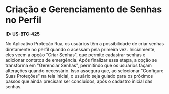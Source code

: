 # Criação e Gerenciamento de Senhas no Perfil

**ID: US-BTC-425**

No Aplicativo Proteção Rua, os usuários têm a possibilidade de criar senhas diretamente no perfil quando o acessam pela primeira vez. Inicialmente, eles veem a opção "Criar Senhas", que permite cadastrar senhas e adicionar contatos de emergência. Após finalizar essa etapa, a opção se transforma em "Gerenciar Senhas", permitindo que os usuários façam alterações quando necessário. Isso assegura que, ao selecionar "Configure Suas Proteções" na tela inicial, o usuário seja guiado para os próximos passos que ainda precisam ser concluídos, após o cadastro inicial das senhas.